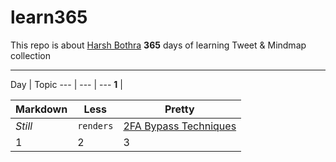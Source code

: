# learn365

This repo is about [Harsh Bothra](twitter.com/@harshbothra_) **365** days of learning Tweet &amp; Mindmap collection
___

Day | Topic
--- | --- | ---
**1** | 

Markdown | Less | Pretty
--- | --- | ---
*Still* | `renders` | [2FA Bypass Techniques](/day1.md)
1 | 2 | 3